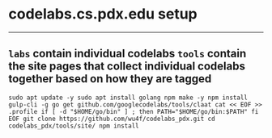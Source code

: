 # codelabs.cs.pdx.edu setup
---
`labs` contain individual codelabs
`tools` contain the site pages that collect individual codelabs together based on how they are tagged
---
`sudo apt update -y
sudo apt install golang npm make -y
npm install gulp-cli -g
go get github.com/googlecodelabs/tools/claat
cat << EOF >> .profile
if [ -d "$HOME/go/bin" ] ; then
    PATH="$HOME/go/bin:$PATH"
fi
EOF
git clone https://github.com/wu4f/codelabs_pdx.git
cd codelabs_pdx/tools/site/
npm install
`

